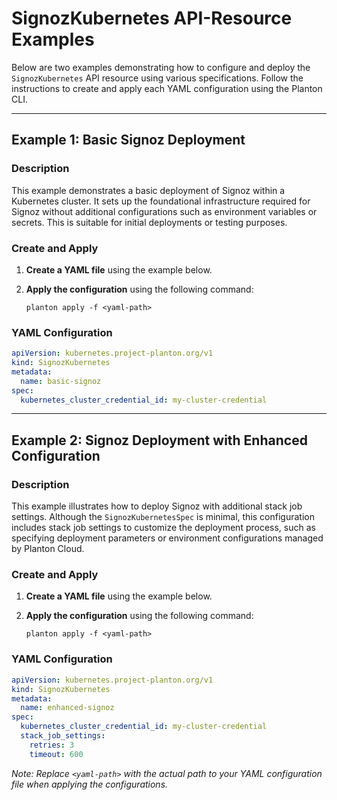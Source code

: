 # SignozKubernetes API-Resource Examples

Below are two examples demonstrating how to configure and deploy the `SignozKubernetes` API resource using various specifications. Follow the instructions to create and apply each YAML configuration using the Planton CLI.

---

## Example 1: Basic Signoz Deployment

### Description

This example demonstrates a basic deployment of Signoz within a Kubernetes cluster. It sets up the foundational infrastructure required for Signoz without additional configurations such as environment variables or secrets. This is suitable for initial deployments or testing purposes.

### Create and Apply

1. **Create a YAML file** using the example below.
2. **Apply the configuration** using the following command:

    ```shell
    planton apply -f <yaml-path>
    ```

### YAML Configuration

```yaml
apiVersion: kubernetes.project-planton.org/v1
kind: SignozKubernetes
metadata:
  name: basic-signoz
spec:
  kubernetes_cluster_credential_id: my-cluster-credential
```

---

## Example 2: Signoz Deployment with Enhanced Configuration

### Description

This example illustrates how to deploy Signoz with additional stack job settings. Although the `SignozKubernetesSpec` is minimal, this configuration includes stack job settings to customize the deployment process, such as specifying deployment parameters or environment configurations managed by Planton Cloud.

### Create and Apply

1. **Create a YAML file** using the example below.
2. **Apply the configuration** using the following command:

    ```shell
    planton apply -f <yaml-path>
    ```

### YAML Configuration

```yaml
apiVersion: kubernetes.project-planton.org/v1
kind: SignozKubernetes
metadata:
  name: enhanced-signoz
spec:
  kubernetes_cluster_credential_id: my-cluster-credential
  stack_job_settings:
    retries: 3
    timeout: 600
```

*Note: Replace `<yaml-path>` with the actual path to your YAML configuration file when applying the configurations.*
